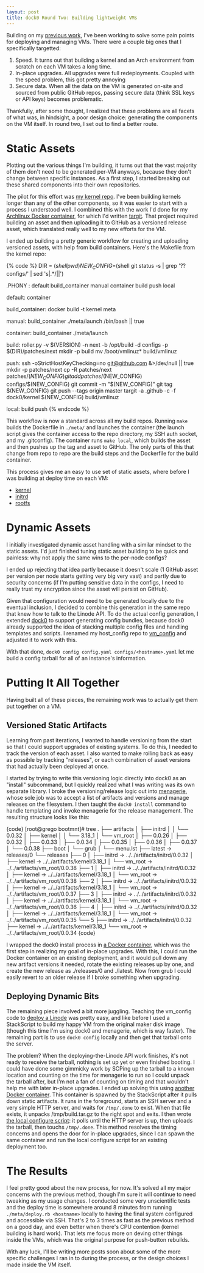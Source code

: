 ```yaml
---
layout: post
title: dock0 Round Two: Building lightweight VMs
---
```


Building on my [previous work](/2014/01/30/dock0-minimal-docker-host/), I've been working to solve some pain points for deploying and managing VMs. There were a couple big ones that I specifically targetted:

1. Speed. It turns out that building a kernel and an Arch environment from scratch on each VM takes a long time.
2. In-place upgrades. All upgrades were full redeployments. Coupled with the speed problem, this got pretty annoying
3. Secure data. When all the data on the VM is generated on-site and sourced from public GitHub repos, passing secure data (think SSL keys or API keys) becomes problematic.

Thankfully, after some thought, I realized that these problems are all facets of what was, in hindsight, a poor design choice: generating the components on the VM itself. In round two, I set out to find a better route.

Static Assets
=============

Plotting out the various things I'm building, it turns out that the vast majority of them don't need to be generated per-VM anyways, because they don't change between specific instances. As a first step, I started breaking out these shared components into their own repositories.

The pilot for this effort was [my kernel repo](https://github.com/dock0/kernel). I've been building kernels longer than any of the other components, so it was easier to start with a process I understood well. I combined this with the work I'd done for my [Archlinux Docker container](https://github.com/dock0/arch), for which I'd written [targit](https://github.com/akerl/targit). That project required building an asset and then uploading it to GitHub as a versioned release asset, which translated really well to my new efforts for the VM.

I ended up building a pretty generic workflow for creating and uploading versioned assets, with help from build containers. Here's the Makefile from the kernel repo:

{% code %}
DIR = $(shell pwd)
NEW_CONFIG=$(shell git status -s | grep '?? configs/' | sed 's|.*/||')

.PHONY : default build_container manual container build push local

default: container

build_container:
    docker build -t kernel meta

manual: build_container
    ./meta/launch /bin/bash || true

container: build_container
    ./meta/launch

build:
    roller.py -v $(VERSION) -n next -b /opt/build -d configs -p $(DIR)/patches/next
    mkdir -p build
    mv /boot/vmlinuz* build/vmlinuz

push:
    ssh -oStrictHostKeyChecking=no git@github.com &>/dev/null || true
    mkdir -p patches/next
    cp -R patches/next patches/$(NEW_CONFIG)
    git add patches/$(NEW_CONFIG) configs/$(NEW_CONFIG)
    git commit -m "$(NEW_CONFIG)"
    git tag $(NEW_CONFIG)
    git push --tags origin master
    targit -a .github -c -f dock0/kernel $(NEW_CONFIG) build/vmlinuz

local: build push
{% endcode %}

This workflow is now a standard across all my build repos. Running `make` builds the Dockerfile in `./meta/` and launches the container (the launch script gives the container access to the repo directory, my SSH auth socket, and my .gitconfig). The container runs `make local`, which builds the asset and then pushes up the tag and asset to GitHub. The only parts of this that change from repo to repo are the build steps and the Dockerfile for the build container.

This process gives me an easy to use set of static assets, where before I was building at deploy time on each VM:

* [kernel](https://github.com/dock0/kernel)
* [initrd](https://github.com/dock0/initrd)
* [rootfs](https://github.com/dock0/vm_root)

Dynamic Assets
==============

I initially investigated dynamic asset handling with a similar mindset to the static assets. I'd just finished tuning static asset building to be quick and painless: why not apply the same wins to the per-node configs?

I ended up rejecting that idea partly because it doesn't scale (1 GitHub asset per version per node starts getting very big very vast) and partly due to security concerns (if I'm putting sensitive data in the configs, I need to really trust my encryption since the asset will persist on GitHub).

Given that configuration would need to be generated locally due to the eventual inclusion, I decided to combine this generation in the same repo that knew how to talk to the Linode API. To do the actual config generation, I extended [dock0](https://github.com/dock0/dock0#build-a-config-bundle) to support generating config bundles, because dock0 already supported the idea of stacking multiple config files and handling templates and scripts. I renamed my host_config repo to [vm_config](https://github.com/dock0/vm_config) and adjusted it to work with this.

With that done, `dock0 config config.yaml configs/<hostname>.yaml` let me build a config tarball for all of an instance's information.

Putting It All Together
=======================

Having built all of these pieces, the remaining work was to actually get them put together on a VM.

Versioned Static Artifacts
--------------------------

Learning from past iterations, I wanted to handle versioning from the start so that I could support upgrades of existing systems. To do this, I needed to track the version of each asset. I also wanted to make rolling back as easy as possible by tracking "releases", or each combination of asset versions that had actually been deployed at once.

I started by trying to write this versioning logic directly into dock0 as an "install" subcommand, but I quickly realized what I was writing was its own separate library. I broke the versioning/release logic out into [menagerie](https://github.com/akerl/menagerie), whose sole job was to accept a list of artifacts and versions and manage releases on the filesystem. I then taught the `dock0 install` command to handle templating and invoke menagerie for the release management. The resulting structure looks like this:

{code}
[root@grego bootmnt]# tree
.
├── artifacts
│   ├── initrd
│   │   └── 0.0.32
│   ├── kernel
│   │   └── 3.18_1
│   └── vm_root
│       ├── 0.0.26
│       ├── 0.0.32
│       ├── 0.0.33
│       ├── 0.0.34
│       ├── 0.0.35
│       ├── 0.0.36
│       ├── 0.0.37
│       └── 0.0.38
├── boot
│   └── grub
│       └── menu.lst
├── latest -> releases/0
└── releases
    ├── 0
    │   ├── initrd -> ../../artifacts/initrd/0.0.32
    │   ├── kernel -> ../../artifacts/kernel/3.18_1
    │   └── vm_root -> ../../artifacts/vm_root/0.0.38
    ├── 1
    │   ├── initrd -> ../../artifacts/initrd/0.0.32
    │   ├── kernel -> ../../artifacts/kernel/3.18_1
    │   └── vm_root -> ../../artifacts/vm_root/0.0.38
    ├── 2
    │   ├── initrd -> ../../artifacts/initrd/0.0.32
    │   ├── kernel -> ../../artifacts/kernel/3.18_1
    │   └── vm_root -> ../../artifacts/vm_root/0.0.37
    ├── 3
    │   ├── initrd -> ../../artifacts/initrd/0.0.32
    │   ├── kernel -> ../../artifacts/kernel/3.18_1
    │   └── vm_root -> ../../artifacts/vm_root/0.0.36
    ├── 4
    │   ├── initrd -> ../../artifacts/initrd/0.0.32
    │   ├── kernel -> ../../artifacts/kernel/3.18_1
    │   └── vm_root -> ../../artifacts/vm_root/0.0.35
    └── 5
        ├── initrd -> ../../artifacts/initrd/0.0.32
        ├── kernel -> ../../artifacts/kernel/3.18_1
        └── vm_root -> ../../artifacts/vm_root/0.0.34
{code}

I wrapped the dock0 install process in [a Docker container](https://github.com/dock0/vm_install), which was the first step in realizing my goal of in-place upgrades. With this, I could run the Docker container on an existing deployment, and it would pull down any new artifact versions it needed, rotate the existing releases up by one, and create the new release as ./releases/0 and ./latest. Now from grub I could easily revert to an older release if I broke something when upgrading.

Deploying Dynamic Bits
----------------------

The remaining piece involved a bit more juggling. Teaching the vm_config code to [deploy a Linode](https://github.com/dock0/vm_config/blob/master/meta/configure.rb) was pretty easy, and like before I used a StackScript to build my happy VM from the original maker disk image (though this time I'm using dock0 and menagerie, which is way faster). The remaining part is to use `dock0 config` locally and then get that tarball onto the server.

The problem? When the deploying-the-Linode API work finishes, it's not ready to receive the tarball, nothing is set up yet or even finished booting. I could have done some gimmicky work by SCPing up the tarball to a known location and counting on the time for menagerie to run so I could unpack the tarball after, but I'm not a fan of counting on timing and that wouldn't help me with later in-place upgrades. I ended up solving this using [another Docker container](https://github.com/dock0/vm_config/blob/master/meta/Dockerfile). This container is spawned by the StackScript after it pulls down static artifacts. It runs in the foreground, starts an SSH server and a very simple HTTP server, and waits for `/tmp/.done` to exist. When that file exists, it unpacks /tmp/build.tar.gz to the right spot and exits. I then wrote [the local configure script](https://github.com/dock0/vm_config/blob/master/meta/configure.rb): it polls until the HTTP server is up, then uploads the tarball, then touchs `/tmp/.done`. This method resolves the timing concerns and opens the door for in-place upgrades, since I can spawn the same container and run the local configure script for an existing deployment too.

The Results
===========

I feel pretty good about the new process, for now. It's solved all my major concerns with the previous method, though I'm sure it will continue to need tweaking as my usage changes. I conducted some very unscientific tests and the deploy time is somewhere around 8 minutes from running `./meta/deploy.rb <hostname>` locally to having the final system configured and accessible via SSH. That's 2 to 3 times as fast as the previous method on a good day, and even better when there's CPU contention (kernel building is hard work). That lets me focus more on deving other things inside the VMs, which was the original purpose for push-button rebuilds.

With any luck, I'll be writing more posts soon about some of the more specific challenges I ran in to during the process, or the design choices I made inside the VM itself.

